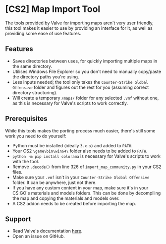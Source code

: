 # [CS2] Map Import Tool
The tools provided by Valve for importing maps aren't very user friendly, this tool makes it easier to use by providing an interface for it, as well as providing some ease of use features.

## Features
- Saves directories between uses, for quickly importing multiple maps in the same directory.
- Utilises Windows File Explorer so you don't need to manually copy/paste the directory paths you're using.
- Less inputs needed; the tool only takes the `Counter-Strike Global Offensive` folder and figures out the rest for you (assuming correct directory structuring).
- Will create a temporary `/maps/` folder for any selected `.vmf` without one, as this is necessary for Valve's scripts to work correctly.

## Prerequisites
While this tools makes the porting process much easier, there's still some work you need to do yourself:

- Python must be installed (ideally `3.x.x`) and added to `PATH`.
- Your CS2 `\game\bin\win64\` folder also needs to be added to `PATH`.
- `python -m pip install colorama` is necessary for Valve's scripts to work with the tool.
- Remove `.decode()` from line 326 of `import_map_community.py` in your CS2 files.
- Make sure your `.vmf` isn't in your `Counter-Strike Global Offensive` folder. It can be anywhere, just not there.
- If you have any custom content in your map, make sure it's in your CS:GO's materials and models folders. This can be done by decompiling the map and copying the materials and models over.
- A CS2 addon needs to be created before importing the map.

## Support

- Read Valve's documentation [here](https://developer.valvesoftware.com/wiki/Source_2/Docs/Level_Design/Import_Tool_Documentation).
- Open an issue on GitHub.
